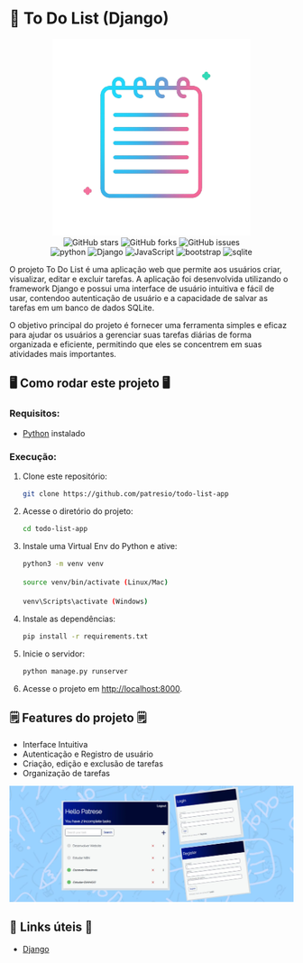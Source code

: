 # 📝 To Do List (Django)

<div align="center">
<img src="https://github.com/patresio/todo-list-app/raw/main/.gitassets/capa.png" width="350" />

<div data-badges>
    <img src="https://img.shields.io/github/stars/patresio/todo-list-app?style=for-the-badge" alt="GitHub stars" />
    <img src="https://img.shields.io/github/forks/patresio/todo-list-app?style=for-the-badge" alt="GitHub forks" />
    <img src="https://img.shields.io/github/issues/patresio/todo-list-app?style=for-the-badge" alt="GitHub issues" />
</div>

<div data-badges>
    <img src="https://img.shields.io/badge/Python-14354C?style=for-the-badge&logo=python&logoColor=white" alt="python" />
    <img src="https://img.shields.io/badge/Django-092E20?style=for-the-badge&logo=django&logoColor=white" alt="Django" />
    <img src="https://img.shields.io/badge/javascript-%23F7DF1E.svg?style=for-the-badge&logo=javascript&logoColor=black" alt="JavaScript" />
    <img src="https://img.shields.io/badge/Bootstrap-563D7C?style=for-the-badge&logo=bootstrap&logoColor=white" alt="bootstrap" />
    <img src="https://img.shields.io/badge/SQLite-07405E?style=for-the-badge&logo=sqlite&logoColor=white" alt="sqlite" />
</div>
</div>

O projeto To Do List é uma aplicação web que permite aos usuários criar, visualizar, editar e excluir tarefas. A aplicação foi desenvolvida utilizando o framework Django e possui uma interface de usuário intuitiva e fácil de usar, contendoo autenticação de usuário e a capacidade de salvar as tarefas em um banco de dados SQLite.

O objetivo principal do projeto é fornecer uma ferramenta simples e eficaz para ajudar os usuários a gerenciar suas tarefas diárias de forma organizada e eficiente, permitindo que eles se concentrem em suas atividades mais importantes.

## 🖥️ Como rodar este projeto 🖥️

### Requisitos:

- [Python](https://python.org) instalado

### Execução:

1. Clone este repositório:

   ```sh
   git clone https://github.com/patresio/todo-list-app
   ```

2. Acesse o diretório do projeto:

   ```sh
   cd todo-list-app
   ```

3. Instale uma Virtual Env do Python e ative:

   ```sh
   python3 -m venv venv

   source venv/bin/activate (Linux/Mac)

   venv\Scripts\activate (Windows)
   ```

4. Instale as dependências:

   ```sh
   pip install -r requirements.txt
   ```

5. Inicie o servidor:

   ```sh
   python manage.py runserver
   ```

6. Acesse o projeto em [http://localhost:8000](http://localhost:8000).

## 🗒️ Features do projeto 🗒️

- Interface Intuitiva
- Autenticação e Registro de usuário
- Criação, edição e exclusão de tarefas
- Organização de tarefas

![](https://github.com/patresio/todo-list-app/raw/main/.gitassets/2.jpg)

## 💎 Links úteis 💎

- [Django](https://docs.djangoproject.com/en/4.2/)
